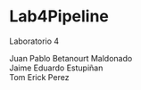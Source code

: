 # Lab4Pipeline
Laboratorio 4

Juan Pablo Betanourt Maldonado </br>
Jaime Eduardo Estupiñan </br>
Tom Erick Perez </br>

